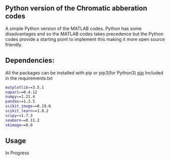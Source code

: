 ## Python version of the Chromatic abberation codes

A simple Python version of the MATLAB codes. Python has some disadvantages and so the MATLAB codes takes precedence but the Python codes provide a starting point to implement this making it more open source friendly.

## Dependencies:
All the packages can be installed with pip or pip3(for Python3) [pip](https://pip.pypa.io/en/stable/)
Included in the requirements.txt
```bash
matplotlib==3.5.1
napari==0.4.12
numpy==1.21.4
pandas==1.3.5
scikit_image==0.19.0
scikit_learn==1.0.2
scipy==1.7.3
seaborn==0.11.2
skimage==0.0
```

## Usage
In Progress
